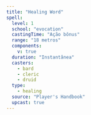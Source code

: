```yaml
---
title: "Healing Word"
spell:
  level: 1
  school: "evocation"
  castingTime: "Ação bônus"
  range: "18 metros"
  components:
    v: true
  duration: "Instantânea"
  casters:
    - bard
    - cleric
    - druid
  type:
    - healing
  source: "Player's Handbook"
  upcast: true
---
```

